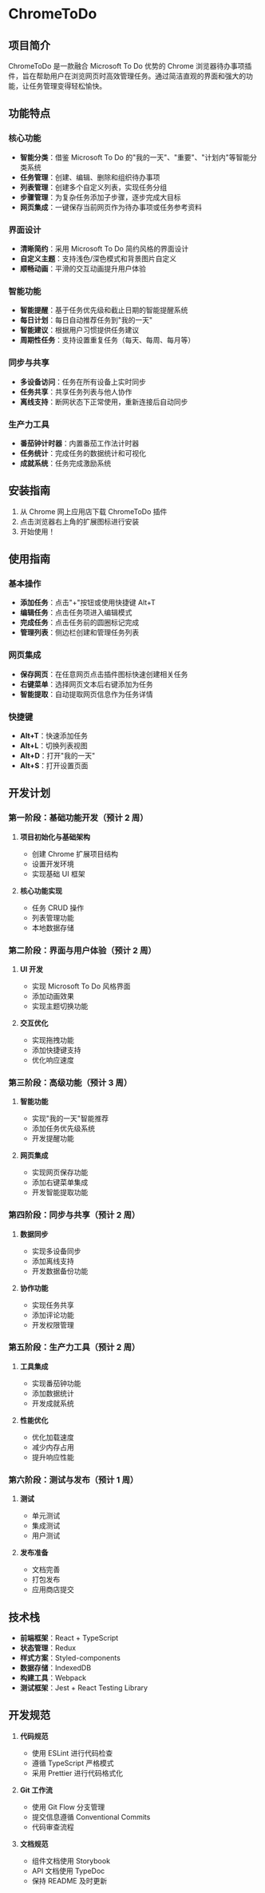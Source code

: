 # ChromeToDo

## 项目简介

ChromeToDo 是一款融合 Microsoft To Do 优势的 Chrome 浏览器待办事项插件，旨在帮助用户在浏览网页时高效管理任务。通过简洁直观的界面和强大的功能，让任务管理变得轻松愉快。

## 功能特点

### 核心功能

- **智能分类**：借鉴 Microsoft To Do 的"我的一天"、"重要"、"计划内"等智能分类系统
- **任务管理**：创建、编辑、删除和组织待办事项
- **列表管理**：创建多个自定义列表，实现任务分组
- **步骤管理**：为复杂任务添加子步骤，逐步完成大目标
- **网页集成**：一键保存当前网页作为待办事项或任务参考资料

### 界面设计

- **清晰简约**：采用 Microsoft To Do 简约风格的界面设计
- **自定义主题**：支持浅色/深色模式和背景图片自定义
- **顺畅动画**：平滑的交互动画提升用户体验

### 智能功能

- **智能提醒**：基于任务优先级和截止日期的智能提醒系统
- **每日计划**：每日自动推荐任务到"我的一天"
- **智能建议**：根据用户习惯提供任务建议
- **周期性任务**：支持设置重复任务（每天、每周、每月等）

### 同步与共享

- **多设备访问**：任务在所有设备上实时同步
- **任务共享**：共享任务列表与他人协作
- **离线支持**：断网状态下正常使用，重新连接后自动同步

### 生产力工具

- **番茄钟计时器**：内置番茄工作法计时器
- **任务统计**：完成任务的数据统计和可视化
- **成就系统**：任务完成激励系统

## 安装指南

1. 从 Chrome 网上应用店下载 ChromeToDo 插件
2. 点击浏览器右上角的扩展图标进行安装
4. 开始使用！

## 使用指南

### 基本操作

- **添加任务**：点击"+"按钮或使用快捷键 Alt+T
- **编辑任务**：点击任务项进入编辑模式
- **完成任务**：点击任务前的圆圈标记完成
- **管理列表**：侧边栏创建和管理任务列表

### 网页集成

- **保存网页**：在任意网页点击插件图标快速创建相关任务
- **右键菜单**：选择网页文本后右键添加为任务
- **智能提取**：自动提取网页信息作为任务详情

### 快捷键

- **Alt+T**：快速添加任务
- **Alt+L**：切换列表视图
- **Alt+D**：打开"我的一天"
- **Alt+S**：打开设置页面

## 开发计划

### 第一阶段：基础功能开发（预计 2 周）

1. **项目初始化与基础架构**
   - 创建 Chrome 扩展项目结构
   - 设置开发环境
   - 实现基础 UI 框架

2. **核心功能实现**
   - 任务 CRUD 操作
   - 列表管理功能
   - 本地数据存储

### 第二阶段：界面与用户体验（预计 2 周）

1. **UI 开发**
   - 实现 Microsoft To Do 风格界面
   - 添加动画效果
   - 实现主题切换功能

2. **交互优化**
   - 实现拖拽功能
   - 添加快捷键支持
   - 优化响应速度

### 第三阶段：高级功能（预计 3 周）

1. **智能功能**
   - 实现"我的一天"智能推荐
   - 添加任务优先级系统
   - 开发提醒功能

2. **网页集成**
   - 实现网页保存功能
   - 添加右键菜单集成
   - 开发智能提取功能

### 第四阶段：同步与共享（预计 2 周）

1. **数据同步**
   - 实现多设备同步
   - 添加离线支持
   - 开发数据备份功能

2. **协作功能**
   - 实现任务共享
   - 添加评论功能
   - 开发权限管理

### 第五阶段：生产力工具（预计 2 周）

1. **工具集成**
   - 实现番茄钟功能
   - 添加数据统计
   - 开发成就系统

2. **性能优化**
   - 优化加载速度
   - 减少内存占用
   - 提升响应性能

### 第六阶段：测试与发布（预计 1 周）

1. **测试**
   - 单元测试
   - 集成测试
   - 用户测试

2. **发布准备**
   - 文档完善
   - 打包发布
   - 应用商店提交

## 技术栈

- **前端框架**：React + TypeScript
- **状态管理**：Redux
- **样式方案**：Styled-components
- **数据存储**：IndexedDB
- **构建工具**：Webpack
- **测试框架**：Jest + React Testing Library

## 开发规范

1. **代码规范**
   - 使用 ESLint 进行代码检查
   - 遵循 TypeScript 严格模式
   - 采用 Prettier 进行代码格式化

2. **Git 工作流**
   - 使用 Git Flow 分支管理
   - 提交信息遵循 Conventional Commits
   - 代码审查流程

3. **文档规范**
   - 组件文档使用 Storybook
   - API 文档使用 TypeDoc
   - 保持 README 及时更新